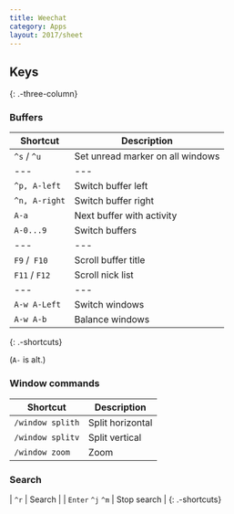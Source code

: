 ```yaml
---
title: Weechat
category: Apps
layout: 2017/sheet
---
```


## Keys

{: .-three-column}

### Buffers

| Shortcut      | Description                      |
| ------------- | -------------------------------- |
| `^s` / `^u`   | Set unread marker on all windows |
| ---           | ---                              |
| `^p, A-left`  | Switch buffer left               |
| `^n, A-right` | Switch buffer right              |
| `A-a`         | Next buffer with activity        |
| `A-0...9`     | Switch buffers                   |
| ---           | ---                              |
| `F9` /` F10`  | Scroll buffer title              |
| `F11` / `F12` | Scroll nick list                 |
| ---           | ---                              |
| `A-w A-Left`  | Switch windows                   |
| `A-w A-b`     | Balance windows                  |

{: .-shortcuts}

(`A-` is alt.)

### Window commands

| Shortcut         | Description      |
| ---------------- | ---------------- |
| `/window splith` | Split horizontal |
| `/window splitv` | Split vertical   |
| `/window zoom`   | Zoom             |

### Search

| `^r` | Search |
| `Enter` `^j` `^m` | Stop search |
{: .-shortcuts}
